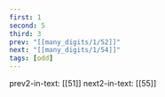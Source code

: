 ```yaml
---
first: 1
second: 5
third: 3
prev: "[[many_digits/1/52]]"
next: "[[many_digits/1/54]]"
tags: [odd]
---
```

prev2-in-text: [[51]]
next2-in-text: [[55]]

